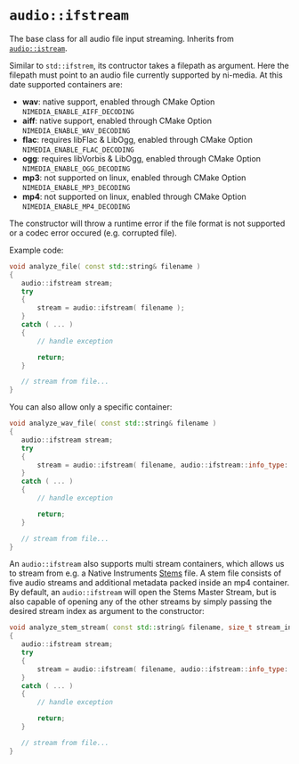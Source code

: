 # `audio::ifstream`

The base class for all audio file input streaming. Inherits from [`audio::istream`](istream.md).

Similar to `std::ifstrem`, its contructor takes a filepath as argument. Here the filepath must
point to an audio file currently supported by ni-media. At this date supported containers are:
 - **wav**: native support, enabled through CMake Option `NIMEDIA_ENABLE_AIFF_DECODING`
 - **aiff**: native support, enabled through CMake Option `NIMEDIA_ENABLE_WAV_DECODING`
 - **flac**: requires libFlac & LibOgg, enabled through CMake Option `NIMEDIA_ENABLE_FLAC_DECODING`
 - **ogg**: requires libVorbis & LibOgg, enabled through CMake Option `NIMEDIA_ENABLE_OGG_DECODING`
 - **mp3**: not supported on linux, enabled through CMake Option `NIMEDIA_ENABLE_MP3_DECODING`
 - **mp4**: not supported on linux, enabled through CMake Option `NIMEDIA_ENABLE_MP4_DECODING`

The constructor will throw a runtime error if the file format is not supported or a codec error
occured (e.g. corrupted file).

Example code:

 ```cpp
void analyze_file( const std::string& filename )
{
    audio::ifstream stream;
    try
    {
        stream = audio::ifstream( filename );
    }
    catch ( ... )
    {
        // handle exception

        return;
    }

    // stream from file...
}
 ```

You can also allow only a specific container:

 ```cpp
void analyze_wav_file( const std::string& filename )
{
    audio::ifstream stream;
    try
    {
        stream = audio::ifstream( filename, audio::ifstream::info_type::container_type::wav );
    }
    catch ( ... )
    {
        // handle exception

        return;
    }

    // stream from file...
}
 ```

An `audio::ifstream` also supports multi stream containers, which allows us to stream from e.g. a
Native Instruments [Stems](https://www.native-instruments.com/en/specials/stems/) file.
A stem file consists of five audio streams and additional metadata packed inside an mp4 container.
By default, an `audio::ifstream` will open the Stems Master Stream, but is also capable of opening
any of the other streams by simply passing the desired stream index as argument to the constructor:

 ```cpp
void analyze_stem_stream( const std::string& filename, size_t stream_index )
{
    audio::ifstream stream;
    try
    {
        stream = audio::ifstream( filename, audio::ifstream::info_type::container_type::mp4, stream_index );
    }
    catch ( ... )
    {
        // handle exception

        return;
    }

    // stream from file...
}
 ```
